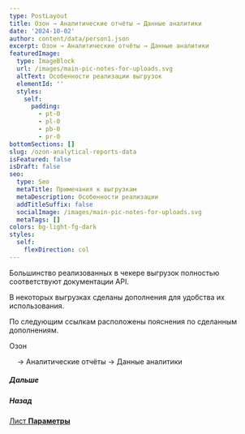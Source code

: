 ```yaml
---
type: PostLayout
title: Озон → Аналитические отчёты → Данные аналитики
date: '2024-10-02'
author: content/data/person1.json
excerpt: Озон → Аналитические отчёты → Данные аналитики
featuredImage:
  type: ImageBlock
  url: /images/main-pic-notes-for-uploads.svg
  altText: Особенности реализации выгрузок
  elementId: ''
  styles:
    self:
      padding:
        - pt-0
        - pl-0
        - pb-0
        - pr-0
bottomSections: []
slug: /ozon-analytical-reports-data
isFeatured: false
isDraft: false
seo:
  type: Seo
  metaTitle: Примечания к выгрузкам
  metaDescription: Особенности реализации
  addTitleSuffix: false
  socialImage: /images/main-pic-notes-for-uploads.svg
  metaTags: []
colors: bg-light-fg-dark
styles:
  self:
    flexDirection: col
---
```

Большинство реализованных в чекере выгрузок полностью соответствуют документации API.

В некоторых выгрузках сделаны дополнения для удобства их использования.

По следующим ссылкам расположены пояснения по сделанным дополнениям.

Озон

    → Аналитические отчёты → Данные аналитики

##### Дальше

##### Назад

[Лист **Параметры**](/blog/parameters-list-control-panel/)
